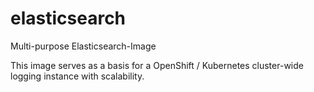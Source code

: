 # elasticsearch
Multi-purpose Elasticsearch-Image

This image serves as a basis for a OpenShift / Kubernetes cluster-wide logging instance with scalability.
